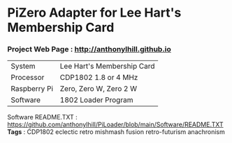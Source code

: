 
# PiZero Adapter for Lee Hart's Membership Card
### Project Web Page :  [ http://anthonylhill.github.io ](http://anthonylhill.github.io)
<table> 
    <tr>
        <td>System</td><td>Lee Hart's Membership Card</td>
    </tr>    
    <tr>
        <td>Processor</td><td>CDP1802 1.8 or 4 MHz</td>
    </tr>
    <tr>
        <td>Raspberry Pi</td><td>Zero,  Zero W, Zero 2 W</td>
    </tr>
    <tr>
        <td>Software</td><td>1802 Loader Program</td>
    </tr>
</table>

Software README.TXT :   https://github.com/anthonylhill/PiLoader/blob/main/Software/README.TXT </br>
<B>Tags</B> : CDP1802 eclectic retro mishmash fusion retro-futurism anachronism 


